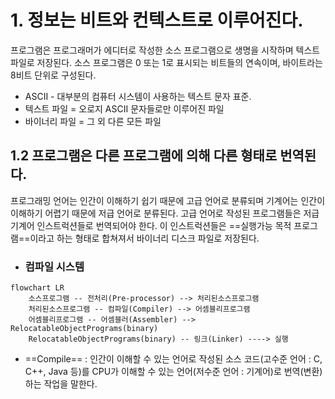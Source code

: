# 1. 정보는 비트와 컨텍스트로 이루어진다.
프로그램은 프로그래머가 에디터로 작성한 소스 프로그램으로 생명을 시작하며 
텍스트 파일로 저장된다.
소스 프로그램은 0 또는 1로 표시되는 비트들의 연속이며, 바이트라는 8비트 단위로 구성된다.
* ASCII - 대부분의 컴퓨터 시스템이 사용하는 텍스트 문자 표준.
* 텍스트 파일 = 오로지 ASCII 문자들로만 이루어진 파일
* 바이너리 파일 = 그 외 다른 모든 파일
## 1.2 프로그램은 다른 프로그램에 의해 다른 형태로 번역된다.
프로그래밍 언어는 인간이 이해하기 쉽기 때문에 고급 언어로 분류되며
기계어는 인간이 이해하기 어렵기 때문에 저급 언어로 분류된다.
고급 언어로 작성된 프로그램들은 저급 기계어 인스트럭션들로 번역되어야 한다.
이 인스트럭션들은 ==실행가능 목적 프로그램==이라고 하는 형태로 합쳐져서 
바이너리 디스크 파일로 저장된다.
* ### 컴파일 시스템
```mermaid
flowchart LR
    소스프로그램 -- 전처리(Pre-processor) --> 처리된소스프로그램
    처리된소스프로그램 -- 컴파일(Compiler) --> 어셈블리프로그램
    어셈블리프로그램 -- 어셈블러(Assembler) --> RelocatableObjectPrograms(binary)
    RelocatableObjectPrograms(binary) -- 링크(Linker) ----> 실행
```
* ==Compile== : 인간이 이해할 수 있는 언어로 작성된 소스 코드(고수준 언어 : C, C++, Java 등)를 CPU가 이해할 수 있는 언어(저수준 언어 : 기계어)로 번역(변환)하는 작업을 말한다.